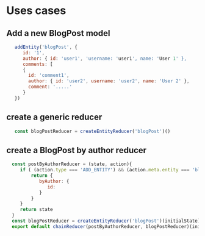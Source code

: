 # Uses cases

## Add a new BlogPost model

```Javascript
   addEntity('blogPost', {
      id: '1',
      author: { id: 'user1', 'username: 'user1', name: 'User 1' },
      comments: [
      {
        id: 'comment1',
        author: { id: 'user2', username: 'user2', name: 'User 2' },
        comment: '.....'
      }
   })
```
## create a generic reducer

```Javascript
   const blogPostReducer = createEntityReducer('blogPost')()
```


## create a BlogPost by author reducer

```Javascript
  const postByAuthorReducer = (state, action){
     if ( (action.type === 'ADD_ENTITY') && (action.meta.entity === 'blogPost') ){
         return {
            byAuthor: {
               id: 
            }
         }
     }
     return state
  }
  const blogPostReducer = createEntityReducer('blogPost')(initialState)
  export default chainReducer(postByAuthorReducer, blogPostReducer)(initialState)
```
